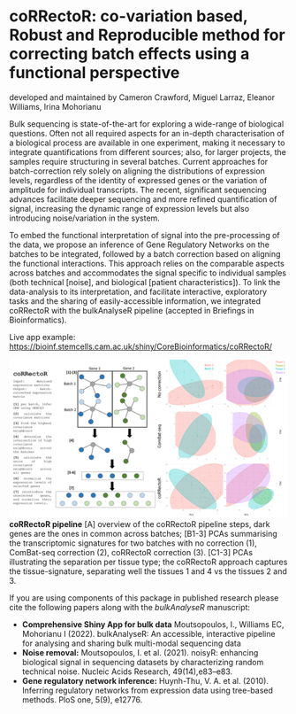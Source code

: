 # coRRectoR: co-variation based, Robust and Reproducible method for correcting batch effects using a functional perspective
developed and maintained by Cameron Crawford, Miguel Larraz, Eleanor Williams, Irina Mohorianu

Bulk sequencing is state-of-the-art for exploring a wide-range of biological questions. Often not all required aspects for an in-depth characterisation of a biological process are available in one experiment, making it necessary to integrate quantifications from different sources; also, for larger projects, the samples require structuring in several batches. Current approaches for batch-correction rely solely on aligning the distributions of expression levels, regardless of the identity of expressed genes or the variation of amplitude for individual transcripts. The recent, significant sequencing advances facilitate deeper sequencing and more refined quantification of signal, increasing the dynamic range of expression levels but also introducing noise/variation in the system. 

To embed the functional interpretation of signal into the pre-processing of the data, we propose an inference of Gene Regulatory Networks on the batches to be integrated, followed by a batch correction based on aligning the functional interactions. This approach relies on the comparable aspects across batches and accommodates the signal specific to individual samples (both technical [noise], and biological [patient characteristics]). To link the data-analysis to its interpretation, and facilitate interactive, exploratory tasks and the sharing of easily-accessible information, we integrated coRRectoR with the bulkAnalyseR pipeline (accepted in Briefings in Bioinformatics).

Live app example: https://bioinf.stemcells.cam.ac.uk/shiny/CoreBioinformatics/coRRectoR/

![showcase](coRRectoR_showcase.png)
**coRRectoR pipeline** [A] overview of the coRRectoR pipeline steps, dark genes are the ones in common across batches; [B1-3] PCAs summarising the transcriptomic signatures for two batches with no correction (1), ComBat-seq correction (2), coRRectoR correction (3). [C1-3] PCAs illustrating the separation per tissue type; the coRRectoR approach captures the tissue-signature, separating well the tissues 1 and 4 vs the tissues 2 and 3.

If you are using components of this package in published research please cite the following papers along with the *bulkAnalyseR* manuscript:

* **Comprehensive Shiny App for bulk data** Moutsopoulos, I., Williams EC, Mohorianu I (2022). bulkAnalyseR: An accessible, interactive pipeline for analysing and sharing bulk multi-modal sequencing data 
* **Noise removal:** Moutsopoulos, I. et al. (2021). noisyR: enhancing biological signal in sequencing datasets by characterizing random technical noise. Nucleic Acids Research, 49(14),e83–e83.
* **Gene regulatory network inference:** Huynh-Thu, V. A. et al. (2010). Inferring regulatory networks from expression data using tree-based methods. PloS one, 5(9), e12776.
